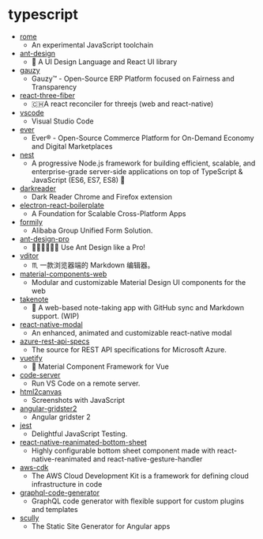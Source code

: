 # typescript
- [rome](https://github.com/facebookexperimental/rome)
  - An experimental JavaScript toolchain
- [ant-design](https://github.com/ant-design/ant-design)
  - 🌈 A UI Design Language and React UI library
- [gauzy](https://github.com/ever-co/gauzy)
  - Gauzy™ - Open-Source ERP Platform focused on Fairness and Transparency
- [react-three-fiber](https://github.com/react-spring/react-three-fiber)
  - 🇨🇭A react reconciler for threejs (web and react-native)
- [vscode](https://github.com/microsoft/vscode)
  - Visual Studio Code
- [ever](https://github.com/ever-co/ever)
  - Ever® - Open-Source Commerce Platform for On-Demand Economy and Digital Marketplaces
- [nest](https://github.com/nestjs/nest)
  - A progressive Node.js framework for building efficient, scalable, and enterprise-grade server-side applications on top of TypeScript & JavaScript (ES6, ES7, ES8) 🚀
- [darkreader](https://github.com/darkreader/darkreader)
  - Dark Reader Chrome and Firefox extension
- [electron-react-boilerplate](https://github.com/electron-react-boilerplate/electron-react-boilerplate)
  - A Foundation for Scalable Cross-Platform Apps
- [formily](https://github.com/alibaba/formily)
  - Alibaba Group Unified Form Solution.
- [ant-design-pro](https://github.com/ant-design/ant-design-pro)
  - 👨🏻‍💻👩🏻‍💻 Use Ant Design like a Pro!
- [vditor](https://github.com/Vanessa219/vditor)
  - ♏ 一款浏览器端的 Markdown 编辑器。
- [material-components-web](https://github.com/material-components/material-components-web)
  - Modular and customizable Material Design UI components for the web
- [takenote](https://github.com/taniarascia/takenote)
  - 📝 A web-based note-taking app with GitHub sync and Markdown support. (WIP)
- [react-native-modal](https://github.com/react-native-community/react-native-modal)
  - An enhanced, animated and customizable react-native modal
- [azure-rest-api-specs](https://github.com/Azure/azure-rest-api-specs)
  - The source for REST API specifications for Microsoft Azure.
- [vuetify](https://github.com/vuetifyjs/vuetify)
  - 🐉 Material Component Framework for Vue
- [code-server](https://github.com/cdr/code-server)
  - Run VS Code on a remote server.
- [html2canvas](https://github.com/niklasvh/html2canvas)
  - Screenshots with JavaScript
- [angular-gridster2](https://github.com/tiberiuzuld/angular-gridster2)
  - Angular gridster 2
- [jest](https://github.com/facebook/jest)
  - Delightful JavaScript Testing.
- [react-native-reanimated-bottom-sheet](https://github.com/osdnk/react-native-reanimated-bottom-sheet)
  - Highly configurable bottom sheet component made with react-native-reanimated and react-native-gesture-handler
- [aws-cdk](https://github.com/aws/aws-cdk)
  - The AWS Cloud Development Kit is a framework for defining cloud infrastructure in code
- [graphql-code-generator](https://github.com/dotansimha/graphql-code-generator)
  - GraphQL code generator with flexible support for custom plugins and templates
- [scully](https://github.com/scullyio/scully)
  - The Static Site Generator for Angular apps
